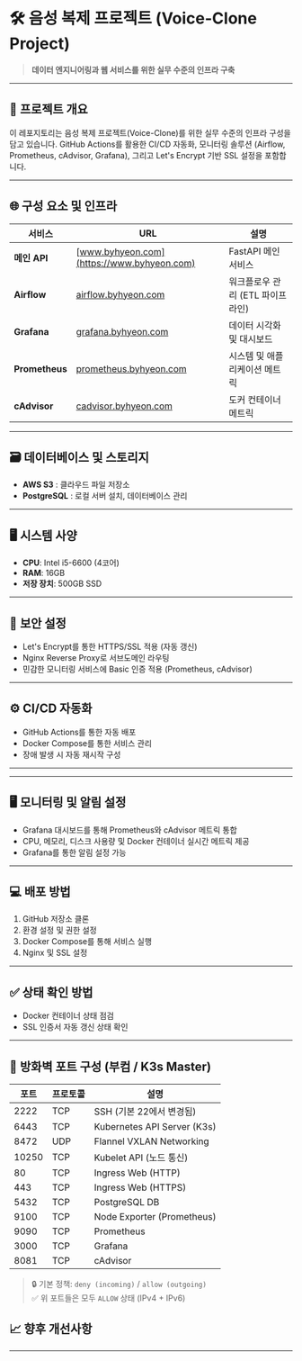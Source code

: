 # 🛠️ 음성 복제 프로젝트 (Voice-Clone Project)

> **데이터 엔지니어링과 웹 서비스를 위한 실무 수준의 인프라 구축**

---

## 🚀 프로젝트 개요

이 레포지토리는 음성 복제 프로젝트(Voice-Clone)를 위한 실무 수준의 인프라 구성을 담고 있습니다. GitHub Actions를 활용한 CI/CD 자동화, 모니터링 솔루션 (Airflow, Prometheus, cAdvisor, Grafana), 그리고 Let's Encrypt 기반 SSL 설정을 포함합니다.

---

## 🌐 구성 요소 및 인프라

| 서비스           | URL                                                 | 설명                          |
|----------------|-----------------------------------------------------|-------------------------------|
| **메인 API**     | [www.byhyeon.com](https://www.byhyeon.com)         | FastAPI 메인 서비스            |
| **Airflow**     | [airflow.byhyeon.com](https://airflow.byhyeon.com) | 워크플로우 관리 (ETL 파이프라인)  |
| **Grafana**     | [grafana.byhyeon.com](https://grafana.byhyeon.com) | 데이터 시각화 및 대시보드        |
| **Prometheus**  | [prometheus.byhyeon.com](https://prometheus.byhyeon.com) | 시스템 및 애플리케이션 메트릭    |
| **cAdvisor**    | [cadvisor.byhyeon.com](https://cadvisor.byhyeon.com) | 도커 컨테이너 메트릭           |

---

## 🗃️ 데이터베이스 및 스토리지

- **AWS S3** : 클라우드 파일 저장소
- **PostgreSQL** : 로컬 서버 설치, 데이터베이스 관리

---

## 🖥️ 시스템 사양

- **CPU**: Intel i5-6600 (4코어)
- **RAM**: 16GB
- **저장 장치**: 500GB SSD

---

## 🔐 보안 설정

- Let's Encrypt를 통한 HTTPS/SSL 적용 (자동 갱신)
- Nginx Reverse Proxy로 서브도메인 라우팅
- 민감한 모니터링 서비스에 Basic 인증 적용 (Prometheus, cAdvisor)

---

## ⚙️ CI/CD 자동화

- GitHub Actions를 통한 자동 배포
- Docker Compose를 통한 서비스 관리
- 장애 발생 시 자동 재시작 구성

---


---

## 🖥️ 모니터링 및 알림 설정

- Grafana 대시보드를 통해 Prometheus와 cAdvisor 메트릭 통합
- CPU, 메모리, 디스크 사용량 및 Docker 컨테이너 실시간 메트릭 제공
- Grafana를 통한 알림 설정 가능

---

## 💻 배포 방법

1. GitHub 저장소 클론
2. 환경 설정 및 권한 설정
3. Docker Compose를 통해 서비스 실행
4. Nginx 및 SSL 설정

---

## ✅ 상태 확인 방법

- Docker 컨테이너 상태 점검
- SSL 인증서 자동 갱신 상태 확인

---

## 📡 방화벽 포트 구성 (부컴 / K3s Master)

| 포트 | 프로토콜 | 설명 |
|------|----------|-----------------------------|
| 2222 | TCP      | SSH (기본 22에서 변경됨)   |
| 6443 | TCP      | Kubernetes API Server (K3s) |
| 8472 | UDP      | Flannel VXLAN Networking    |
| 10250| TCP      | Kubelet API (노드 통신)     |
| 80   | TCP      | Ingress Web (HTTP)          |
| 443  | TCP      | Ingress Web (HTTPS)         |
| 5432 | TCP      | PostgreSQL DB               |
| 9100 | TCP      | Node Exporter (Prometheus)  |
| 9090 | TCP      | Prometheus                  |
| 3000 | TCP      | Grafana                     |
| 8081 | TCP      | cAdvisor                    |

> 🔒 기본 정책: `deny (incoming)` / `allow (outgoing)`  
> ✅ 위 포트들은 모두 `ALLOW` 상태 (IPv4 + IPv6)

## 📈 향후 개선사항


---